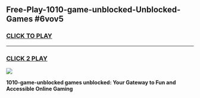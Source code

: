 
## Free-Play-1010-game-unblocked-Unblocked-Games #6vov5
<h3>
<a href="https://news.freeplayer.one?title=1010-game-unblocked&ref=8M">CLICK TO PLAY</a></h3>
<hr>

<h3>
<a href="https://news.freeplayer.one?title=1010-game-unblocked&ref=8M">CLICK 2 PLAY</a>
  
</h3>

<a href="https://news.freeplayer.one?title=1010-game-unblocked&ref=8M"><img src="https://clearcache.store/games.png"></a>


**1010-game-unblocked games unblocked: Your Gateway to Fun and Accessible Online Gaming**
